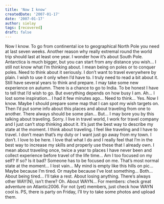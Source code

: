 ```yaml
---
title: 'Now I know'
createdDate: '2007-01-17'
date: '2007-01-17'
author: sielay
tags: [recovered]
draft: false
---
```


Now I know. To go from continental ice to geographical North Pole you need at last seven weeks. Another reason why really extremal round the world trip should last at least one year. I wonder how it’s about South Pole. Antarctica is much bigger, but you can start from any distance you wish… I still not know what I’m thinking about. I mean being on poles or to conquer poles. Need to think about it seriously. I don’t want to travel everywhere by plain. I wish to use it only when I’d have to. I truly need to read a bit about it. Still have several years to think and prepare. I may take some new experience on autumn. There is a chance to go to India. To be honest I have to tell that I’d wish to go. But everything depends on how busy I am. Ah… I lost some inspiration… I had it few minutes ago… Need to think… Yes. Now I know. Maybe I should prepare some map that I can spot my wish targets on. Then I’d put some info about this places and about traveling from one to another. There always should be some plan… But… I may bore you by this talking about traveling. Sorry. I live in travel world, I work for travel company and I just can’t stop thinking about it. It’s just the best way to describe my state at the moment. I think about traveling. I feel like traveling and I have to travel. I don’t mean that’s my duty or I want just go away from my town. I don’t. I love to be here. I love that what I do and I really feel that I’m in the best way to increase my skills and properly use these that I already own. I mean about traveling once, twice a year to places I have never been and collect experience before travel of the life time… Am I too focused on my self? If so? Is it bad? Someone has to be focused on me. That’s most normal state at the moment… I lost vain… My mind is empty like this hills on pic… Maybe because I’m tired. Or maybe because I’ve lost something… Both… About being tired… I’ll take a rest. About losing anything. There’s always other WAY(N), isn’t there? Oh. About WAYN… For members: check great adventure on Atlantic2006. For not (yet) members, just check how WAYN cool is. PS, there is party on Friday, I’ll try to take some photos and upload them.
